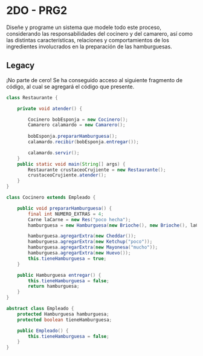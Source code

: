 # 2DO - PRG2

Diseñe y programe un sistema que modele todo este proceso, considerando las responsabilidades del cocinero y del camarero, así como las distintas características, relaciones y comportamientos de los ingredientes involucrados en la preparación de las hamburguesas.

## Legacy

¡No parte de cero! Se ha conseguido acceso al siguiente fragmento de código, al cual se agregará el código que presente.

```java
class Restaurante {

    private void atender() {

        Cocinero bobEsponja = new Cocinero();
        Camarero calamardo = new Camarero();
        
        bobEsponja.prepararHamburguesa();
        calamardo.recibir(bobEsponja.entregar());

        calamardo.servir();
    }
    public static void main(String[] args) {
        Restaurante crustaceoCrujiente = new Restaurante();
        crustaceoCrujiente.atender();
    }
}

class Cocinero extends Empleado {

    public void prepararHamburguesa() {
        final int NUMERO_EXTRAS = 4;
        Carne laCarne = new Res("poco hecha");
        hamburguesa = new Hamburguesa(new Brioche(), new Brioche(), laCarne, NUMERO_EXTRAS);

        hamburguesa.agregarExtra(new Cheddar());
        hamburguesa.agregarExtra(new Ketchup("poco"));
        hamburguesa.agregarExtra(new Mayonesa("mucho"));
        hamburguesa.agregarExtra(new Huevo());
        this.tieneHamburguesa = true;
    }

    public Hamburguesa entregar() {
        this.tieneHamburguesa = false;
        return hamburguesa;
    }
}

abstract class Empleado {
    protected Hamburguesa hamburguesa;
    protected boolean tieneHamburguesa;

    public Empleado() {
        this.tieneHamburguesa = false;
    }
}
```